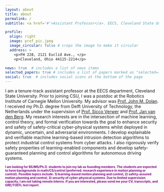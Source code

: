 ```yaml
---
layout: about
title: about
permalink: /
subtitle: <a href='#'>Assistant Professor</a>. EECS, Cleveland State University

profile:
  align: right
  image: prof_pic.jpeg
  image_circular: false # crops the image to make it circular
  address: >
    <p>FH 228, 2121 Euclid Ave., </p>
    <p>Cleveland, Ohio 44115-2214</p>

news: true  # includes a list of news items
selected_papers: true # includes a list of papers marked as "selected={true}"
social: true  # includes social icons at the bottom of the page
---
```


I am a tenure-track assistant professor at the EECS department, Cleveland State University. Prior to joining CSU, I was a postdoc at the Robotics Institute of Carnegie Mellon University. My advisor was [Prof. John M. Dolan](https://www.ri.cmu.edu/ri-faculty/john-m-dolan/). I received my Ph.D. degree from Delft University of Technology, the Netherlands under the supervision of [Prof. Sicco Verwer](https://www.tudelft.nl/staff/s.e.verwer/) and [Prof. Jan van den Berg](https://www.tudelft.nl/staff/j.vandenberg/?cHash=7543638730817b68440527caf616bf8e). My research interests are in the intersection of machine learning, control theory, and formal verification towards the goal to enhance security and safety of safety-critical cyber-physical systems whilst deployed in dynamic, uncertain, and adversarial environments. I develop explainable and verifiable machine learning-based intrusion detection algorithms to protect industrial control systems from cyber attacks. I also rigorously verify safety properties of learning-enabled components and develop safety-guaranteed planning and control algorithms for autonomous driving systems.


<b style="font-size:10;color:purple">I am looking for BS/MS/Ph.D. students to join my lab as founding members. The students are expected to have backgrounds in math/CS/control (preferred: research experience in motion planning or control). Possible topics include: 1) learning-based motion planning and control; 2) safety-assured motion planning and control; 3) security of cyber-physical systems. Due to limited supervision capacity, I am not taking remote interns. If you are interested, please send me your CV, transcripts, and GRE/TOEFL test report.</b>


<!--Link to your social media connections, too. This theme is set up to use [Font Awesome icons](http://fortawesome.github.io/Font-Awesome/) and [Academicons](https://jpswalsh.github.io/academicons/), like the ones below. Add your Facebook, Twitter, LinkedIn, Google Scholar, or just disable all of them.-->
